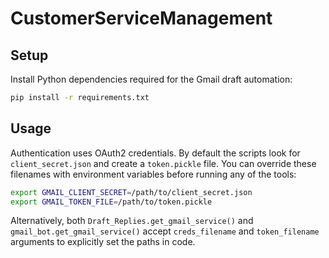 # CustomerServiceManagement


## Setup

Install Python dependencies required for the Gmail draft automation:

```bash
pip install -r requirements.txt
```

## Usage

Authentication uses OAuth2 credentials. By default the scripts look for
`client_secret.json` and create a `token.pickle` file. You can override these
filenames with environment variables before running any of the tools:

```bash
export GMAIL_CLIENT_SECRET=/path/to/client_secret.json
export GMAIL_TOKEN_FILE=/path/to/token.pickle
```

Alternatively, both `Draft_Replies.get_gmail_service()` and
`gmail_bot.get_gmail_service()` accept `creds_filename` and `token_filename`
arguments to explicitly set the paths in code.

